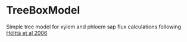 # TreeBoxModel

Simple tree model for xylem and phloem sap flux calculations following 
[Hölttä et al 2006](https://link.springer.com/article/10.1007/s00468-005-0014-6)

